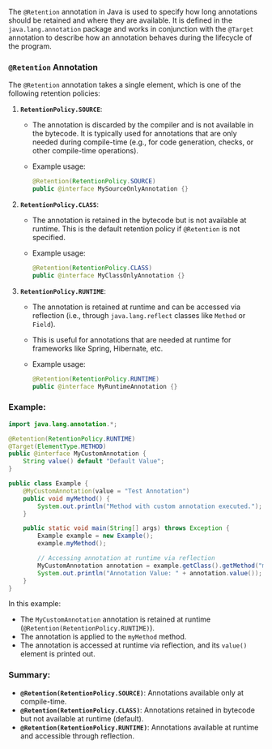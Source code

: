 
The `@Retention` annotation in Java is used to specify how long annotations should be retained and where they are available. It is defined in the `java.lang.annotation` package and works in conjunction with the `@Target` annotation to describe how an annotation behaves during the lifecycle of the program.

### `@Retention` Annotation

The `@Retention` annotation takes a single element, which is one of the following retention policies:

1. **`RetentionPolicy.SOURCE`**:
    
    - The annotation is discarded by the compiler and is not available in the bytecode. It is typically used for annotations that are only needed during compile-time (e.g., for code generation, checks, or other compile-time operations).
    - Example usage:
        
        ```java
        @Retention(RetentionPolicy.SOURCE)
        public @interface MySourceOnlyAnnotation {}
        ```
        
2. **`RetentionPolicy.CLASS`**:
    
    - The annotation is retained in the bytecode but is not available at runtime. This is the default retention policy if `@Retention` is not specified.
    - Example usage:
        
        ```java
        @Retention(RetentionPolicy.CLASS)
        public @interface MyClassOnlyAnnotation {}
        ```
        
3. **`RetentionPolicy.RUNTIME`**:
    
    - The annotation is retained at runtime and can be accessed via reflection (i.e., through `java.lang.reflect` classes like `Method` or `Field`).
    - This is useful for annotations that are needed at runtime for frameworks like Spring, Hibernate, etc.
    - Example usage:
        
        ```java
        @Retention(RetentionPolicy.RUNTIME)
        public @interface MyRuntimeAnnotation {}
        ```
        

### Example:

```java
import java.lang.annotation.*;

@Retention(RetentionPolicy.RUNTIME)
@Target(ElementType.METHOD)
public @interface MyCustomAnnotation {
    String value() default "Default Value";
}

public class Example {
    @MyCustomAnnotation(value = "Test Annotation")
    public void myMethod() {
        System.out.println("Method with custom annotation executed.");
    }

    public static void main(String[] args) throws Exception {
        Example example = new Example();
        example.myMethod();

        // Accessing annotation at runtime via reflection
        MyCustomAnnotation annotation = example.getClass().getMethod("myMethod").getAnnotation(MyCustomAnnotation.class);
        System.out.println("Annotation Value: " + annotation.value());
    }
}
```

In this example:

- The `MyCustomAnnotation` annotation is retained at runtime (`@Retention(RetentionPolicy.RUNTIME)`).
- The annotation is applied to the `myMethod` method.
- The annotation is accessed at runtime via reflection, and its `value()` element is printed out.

### Summary:

- **`@Retention(RetentionPolicy.SOURCE)`**: Annotations available only at compile-time.
- **`@Retention(RetentionPolicy.CLASS)`**: Annotations retained in bytecode but not available at runtime (default).
- **`@Retention(RetentionPolicy.RUNTIME)`**: Annotations available at runtime and accessible through reflection.
